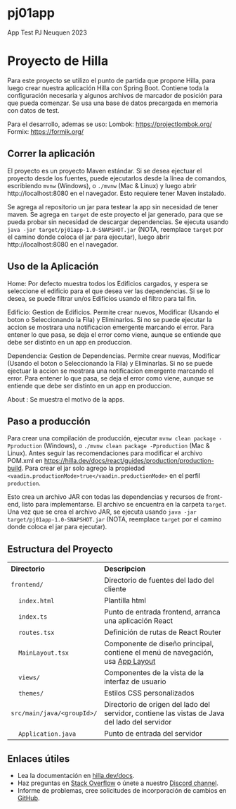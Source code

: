 # pj01app
 App Test PJ Neuquen 2023
 
# Proyecto de Hilla

Para este proyecto se utilizo el punto de partida que propone Hilla, para luego crear nuestra aplicación Hilla con Spring Boot. Contiene toda la configuración necesaria y algunos archivos de marcador de posición para que pueda comenzar.
Se usa una base de datos precargada en memoria con datos de test. 

Para el desarrollo, ademas se uso:
Lombok: https://projectlombok.org/
Formix: https://formik.org/



## Correr la aplicación

El proyecto es un proyecto Maven estándar. Si se desea ejectuar el proyecto desde los fuentes, puede ejecutarlos desde la línea de comandos, escribiendo `mvnw` (Windows), o `./mvnw` (Mac & Linux) y luego abrir http://localhost:8080 en el navegador. Esto requiere tener Maven instalado. 

Se agrega al repositorio un jar para testear la app sin necesidad de tener maven. Se agrega en `target` de este proyecto el jar generado, para que se pueda probar sin necesidad de descargar dependencias. Se ejecuta usando `java -jar target/pj01app-1.0-SNAPSHOT.jar` (NOTA, reemplace `target` por el camino donde coloca el jar para ejecutar), luego abrir http://localhost:8080 en el navegador.

## Uso de la Aplicación

Home: Por defecto muestra todos los Edificios cargados, y espera se seleccione el edificio para el que desea ver las dependencias. Si se lo desea, se puede filtrar un/os Edificios usando el filtro para tal fin.

Edificio: Gestion de Edificios. Permite crear nuevos, Modificar (Usando el boton o Seleccionando la Fila) y Eliminarlos. Si no se puede ejecutar la accion se mostrara una notificacion emergente marcando el error. Para entener lo que pasa, se deja el error como viene, aunque se entiende que debe ser distinto en un app en produccion. 

Dependencia: Gestion de Dependencias. Permite crear nuevas, Modificar (Usando el boton o Seleccionando la Fila) y Eliminarlas. Si no se puede ejectuar la accion  se mostrara una notificacion emergente marcando el error. Para entener lo que pasa, se deja el error como viene, aunque se entiende que debe ser distinto en un app en produccion. 

About : Se muestra el motivo de la apps.

## Paso a producción

Para crear una compilación de producción, ejecutar `mvnw clean package -Pproduction` (Windows), o `./mvnw clean package -Pproduction` (Mac & Linux). Antes seguir las recomendaciones para modificar el archivo POM.xml en https://hilla.dev/docs/react/guides/production/production-build. Para crear el jar solo agrego la propiedad `<vaadin.productionMode>true</vaadin.productionMode>` en el perfil `production`.

Esto crea un archivo JAR con todas las dependencias y recursos de front-end, listo para implementarse. El archivo se encuentra en la carpeta  `target`.
Una vez que se crea el archivo JAR, se ejecuta usando `java -jar target/pj01app-1.0-SNAPSHOT.jar` (NOTA, reemplace `target` por el camino donde coloca el jar para ejecutar).

## Estructura del Proyecto

<table style="width:100%; text-align: left;">
  <tr><th>Directorio</th><th>Descripcion</th></tr>
  <tr><td><code>frontend/</code></td><td>Directorio de fuentes del lado del cliente</td></tr>
  <tr><td>&nbsp;&nbsp;&nbsp;&nbsp;<code>index.html</code></td><td>Plantilla html</td></tr>
  <tr><td>&nbsp;&nbsp;&nbsp;&nbsp;<code>index.ts</code></td><td>Punto de entrada frontend, arranca una aplicación React
</td></tr>
  <tr><td>&nbsp;&nbsp;&nbsp;&nbsp;<code>routes.tsx</code></td><td>Definición de rutas de React Router</td></tr>
  <tr><td>&nbsp;&nbsp;&nbsp;&nbsp;<code>MainLayout.tsx</code></td><td>Componente de diseño principal, contiene el menú de navegación, usa <a href="https://hilla.dev/docs/react/components/app-layout">
App Layout</a></td></tr>
  <tr><td>&nbsp;&nbsp;&nbsp;&nbsp;<code>views/</code></td><td>Componentes de la vista de la interfaz de usuario</td></tr>
  <tr><td>&nbsp;&nbsp;&nbsp;&nbsp;<code>themes/</code></td><td>Estilos CSS personalizados</td></tr>
  <tr><td><code>src/main/java/&lt;groupId&gt;/</code></td><td>Directorio de origen del lado del servidor, contiene las vistas de Java del lado del servidor</td></tr>
  <tr><td>&nbsp;&nbsp;&nbsp;&nbsp;<code>Application.java</code></td><td>Punto de entrada del servidor</td></tr>
</table>

## Enlaces útiles

- Lea la documentación en [hilla.dev/docs](https://hilla.dev/docs/).
- Haz preguntas en [Stack Overflow](https://stackoverflow.com/questions/tagged/hilla) o únete a nuestro [Discord channel](https://discord.gg/MYFq5RTbBn).
- Informe de problemas, cree solicitudes de incorporación de cambios en [GitHub](https://github.com/vaadin/hilla).

